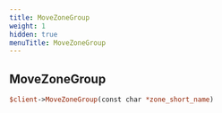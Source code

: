 ```yaml
---
title: MoveZoneGroup
weight: 1
hidden: true
menuTitle: MoveZoneGroup
---
```

## MoveZoneGroup
```perl
$client->MoveZoneGroup(const char *zone_short_name)
```